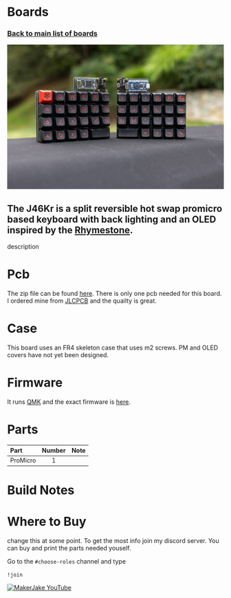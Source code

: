 # Boards
### [Back to main list of boards](https://github.com/MakerJake01/MakerJakes-keyboards) 
![keyboard](J46KrPic.jpg)
## The J46Kr is a split reversible hot swap promicro based keyboard with back lighting and an OLED inspired by the [Rhymestone](https://www.boardsource.xyz/products/Rhymestone).  

description

# Pcb
The zip file can be found [here](). There is only one pcb needed for this board. I ordered mine from [JLCPCB](https://jlcpcb.com) and the quailty is great.  

# Case
This board uses an FR4 skeleton case that uses m2 screws. PM and OLED covers have not yet been designed.

# Firmware 
It runs [QMK](https://qmk.fm) and the exact firmware is [here](). 

# Parts
| Part        | Number      | Note |
| :---        |    :----:   |          ---: |
| ProMicro   | 1           |  |

# Build Notes

# Where to Buy 
change this at some point. To get the most info join my discord server. You can buy and print the parts needed youself. 

Go to the `#choose-roles` channel and type 
~~~
!join 
~~~

[![MakerJake YouTube](https://img.shields.io/badge/Discord-5865F2?style=for-the-badge&logo=discord&logoColor=white)](https://discord.gg/ktUDJ3w) 